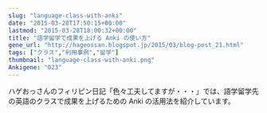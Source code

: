 ```yaml
---
slug: "language-class-with-anki"
date: "2015-03-28T17:50:15+00:00"
lastmod: "2015-03-28T18:00:32+00:00"
title: "語学留学で成果を上げる Anki の使い方"
gene_url: "http://hageossan.blogspot.jp/2015/03/blog-post_21.html"
tags: ["クラス","利用事例","留学"]
thumbnail: "language-class-with-anki.png"
Ankigene: "023"
---
```

ハゲおっさんのフィリピン日記「色々工夫してますが・・・」では、語学留学先の英語のクラスで成果を上げるための Anki の活用法を紹介しています。

